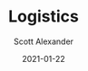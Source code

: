 ---
layout: podcast
title: "Logistics"
author: Scott Alexander
description: https://astralcodexten.substack.com/p/logistics
date: 2021-01-22
length: 1496253
duration: 374
guid: logistics
---